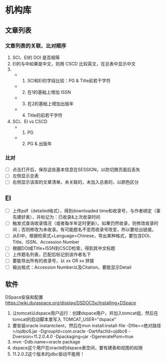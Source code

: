 # 机构库

## 文章列表

### 文章列表的关联、比对顺序
1.  SCI、EI的 DOI 是否相等
2.  EI的与中如果是中文，则用 CSCD 比较英文，在总表中显示中文
3.  
   - 1. SCI和EI的字段比较：PG & Title前若干字符
   - 2. 在1的基础上增加 ISSN
   - 3. 在2的基础上增加出版年
   - 4. Title的前若干字符
4. SCI、EI vs CSCD
   - 1. PG
   - 2. PG & 出版年

### 比对
- [ ] 点击打开后，保存这些基本信息在SESSION，以防切换页面后丢失
- [ ] 左侧显示总表
- [ ] 右侧显示该库的文章清单。未关联的，未加入总表的，以颜色区分

## EI

- [ ] 上传pdf（detailed格式），得到downloaded time和收录号，与作者绑定（事先建好表），并标记为：已收录&上次收录时间
- [ ] 触发式查询收录情况（或者每半年定时更新）。如果仍然收录，则修改收录时间；否则修改为未收录。有可能题名不变而收录号改变，所以要给出链接。
- [ ] 从Ei中，根据检索式+Language=Chinese，导出某种格式，要包含DOI、Title、ISSN、Accession Number
- [ ] 根据DOI或Title+ISSN到CSCD检索，得到其中文标题
- [ ] 上传题名列表，匹配后标记到该作者名下
- [ ] 要能导出所有的收录号，以 xx OR xx 拼接
- [ ] 输出格式：Accession Number以及Citation，要能显示Detail

## 软件

DSpace安装和配置 https://wiki.duraspace.org/display/DSDOC5x/Installing+DSpace
1. 让tomcat以dspace用户运行：创建dspace用户，并加入tomcat组，然后在tomcat的启动脚本里写入 TOMCAT_USER="dspace"
2. 要安装oracle instantclient，然后在mvn install:install-file -Dfile=<绝对路径>/ojdbc6.jar -DgroupId=com.oracle -DartifactId=ojdbc6 -Dversion=11.2.0.4.0 -Dpackaging=jar -DgeneratePom=true
3. mvn -Ddb.name=oracle package
4. dspace这个用户在oracle的dspace表空间，要有建表和视图的权限
5. 11.2.0.2这个版本的jdbc驱动不能用！
